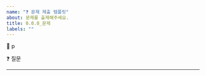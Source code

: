 ```yaml
---
name: "❓ 문제 제출 템플릿"
about: 문제를 출제해주세요.
title: 0.0.0_문제
labels: ""
---
```


<!--
제목 예시 : 10.1_원시 값은 무엇이며 객체 타입의 값은 어떤 점이 다른가요?
내용 예시 :
📝 321p
❓ 원시 값은 무엇이며, 객체 타입의 값은 어떤 점이 다른가요?
원시 값은 변경 불가능한 데이터 타입으로 JS에서 기본적인 데이터 유형입니다. 숫자, 문자열, 불리언, null 등이 있습니다.
객체 타입의 값은 원시 타입의 값과 다르게 변경이 가능합니다.
-->

📝 p

❓ 질문

---

<!--
**Issue Checklist**
- [ ] assignees
- [ ] label
-->
